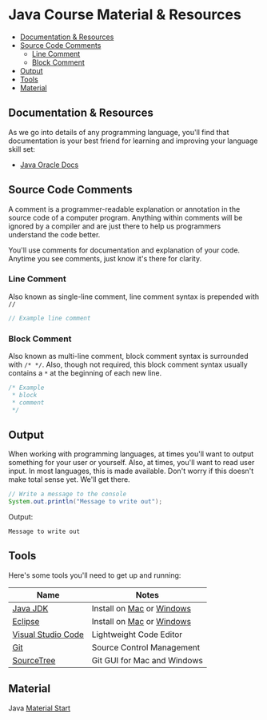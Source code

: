 # Java Course Material & Resources

* [Documentation & Resources](#documentation-resources)
* [Source Code Comments](#source-code-comments)
  * [Line Comment](#line-comment)
  * [Block Comment](#block-comment)
* [Output](#output)
* [Tools](#tools)
* [Material](#material)

## Documentation & Resources

As we go into details of any programming language, you'll find that documentation is your best friend for learning and improving your language skill set:

* [Java Oracle Docs](https://docs.oracle.com/javase/9/)

## Source Code Comments

A comment is a programmer-readable explanation or annotation in the source code of a computer program. Anything within comments will be ignored by a compiler and are just there to help us programmers understand the code better.

You'll use comments for documentation and explanation of your code. Anytime you see comments, just know it's there for clarity.

### Line Comment

Also known as single-line comment, line comment syntax is prepended with `//`

```cs
// Example line comment
```

### Block Comment

Also known as multi-line comment, block comment syntax is surrounded with `/* */`. Also, though not required, this block comment syntax usually contains a `*` at the beginning of each new line.

```cs
/* Example
 * block
 * comment
 */
```

## Output

When working with programming languages, at times you'll want to output something for your user or yourself. Also, at times, you'll want to read user input. In most languages, this is made available. Don't worry if this doesn't make total sense yet. We'll get there.

```java
// Write a message to the console
System.out.println("Message to write out");
```

Output:

```output
Message to write out
```

## Tools

Here's some tools you'll need to get up and running:

| Name                                                | Notes                                                                                     |
| --------------------------------------------------- | ----------------------------------------------------------------------------------------- |
| [Java JDK](https://www.oracle.com/java)             | Install on [Mac](https://youtu.be/y6szNJ4rMZ0) or [Windows](https://youtu.be/fTpDHQ_V0Fw) |
| [Eclipse](https://www.eclipse.org/)                 | Install on [Mac](https://youtu.be/gufMbpxzfWw) or [Windows](https://youtu.be/WIzzHeWukUU) |
| [Visual Studio Code](https://code.visualstudio.com) | Lightweight Code Editor                                                                   |
| [Git](https://git-scm.com)                          | Source Control Management                                                                 |
| [SourceTree](https://www.sourcetreeapp.com)         | Git GUI for Mac and Windows                                                               |

## Material

Java [Material Start](variables.markdown)
